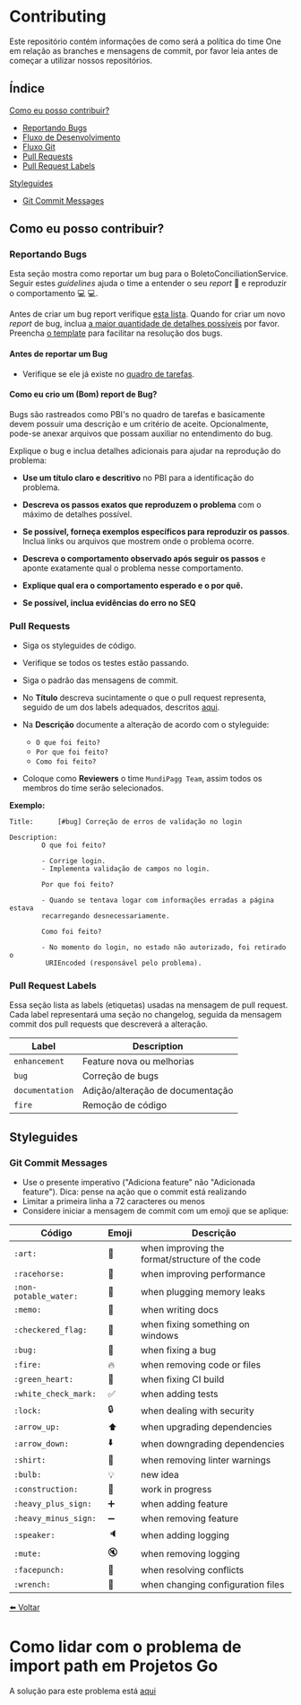 # Contributing

Este repositório contém informações de como será a política do time One em relação as branches e mensagens de commit, por favor leia antes de começar a utilizar nossos repositórios.

## Índice

[Como eu posso contribuir?](#como-eu-posso-contribuir)
  * [Reportando Bugs](#reportando-bugs)
  * [Fluxo de Desenvolvimento](#fluxo-de-desenvolvimento)
  * [Fluxo Git](#fluxo-git)
  * [Pull Requests](#pull-requests)
  * [Pull Request Labels](#pull-request-labels)

[Styleguides](#styleguides)
  * [Git Commit Messages](#git-commit-messages)

## Como eu posso contribuir?

### Reportando Bugs

Esta seção mostra como reportar um bug para o BoletoConciliationService. Seguir estes _guidelines_ ajuda o time a entender o seu _report_ :pencil: e reproduzir o comportamento :computer: :computer:.

Antes de criar um bug report verifique [esta lista](#antes-de-reportar-um-bug). Quando for criar um novo _report_ de bug, inclua [a maior quantidade de detalhes possíveis](#como-eu-crio-um-bom-report-de-bug) por favor. Preencha [o template](#template-for-submitting-bug-reports) para facilitar na resolução dos bugs.

#### Antes de reportar um Bug

* Verifique se ele já existe no [quadro de tarefas](https://mundipagg.visualstudio.com/MundiPagg/_backlogs/board/Backlog%20items).

#### Como eu crio um (Bom) report de Bug?

Bugs são rastreados como PBI's no quadro de tarefas e basicamente devem possuir uma descrição e um critério de aceite. Opcionalmente, pode-se anexar arquivos que possam auxiliar no entendimento do bug.

Explique o bug e inclua detalhes adicionais para ajudar na reprodução do problema:

* **Use um título claro e descritivo** no PBI para a identificação do problema.
* **Descreva os passos exatos que reproduzem o problema** com o máximo de detalhes possível. 
* **Se possível, forneça exemplos específicos para reproduzir os passos**. Inclua links ou arquivos que mostrem onde o problema ocorre.
* **Descreva o comportamento observado após seguir os passos** e aponte exatamente qual o problema nesse comportamento.
* **Explique qual era o comportamento esperado e o por quê.**

* **Se possível, inclua evidências do erro no SEQ**

### Pull Requests

* Siga os styleguides de código.
* Verifique se todos os testes estão passando.
* Siga o padrão das mensagens de commit.
* No **Título** descreva sucintamente o que o pull request representa, seguido de um dos labels adequados, descritos [aqui](#pull-request-labels).
* Na **Descrição** documente a alteração de acordo com o styleguide:
 
  - `O que foi feito?`
  - `Por que foi feito?`
  - `Como foi feito?`
  
- Coloque como **Reviewers** o time `MundiPagg Team`, assim todos os membros do time serão selecionados.

**Exemplo:**

```
Title:      [#bug] Correção de erros de validação no login

Description:  
        O que foi feito?
          
        - Corrige login.
        - Implementa validação de campos no login.

        Por que foi feito?
          
        - Quando se tentava logar com informações erradas a página estava 
        recarregando desnecessariamente.

        Como foi feito?

        - No momento do login, no estado não autorizado, foi retirado o
         URIEncoded (responsável pelo problema).
```

### Pull Request Labels

Essa seção lista as labels (etiquetas) usadas na mensagem de pull request.
Cada label representará uma seção no changelog, seguida da mensagem commit dos pull requests que descreverá a alteração.  

| Label |  Description |
| --- | --- |
| `enhancement` |  Feature nova ou melhorias |
| `bug` | Correção de bugs |
|`documentation`| Adição/alteração de documentação |
| `fire` |  Remoção de código |

## Styleguides

### Git Commit Messages

* Use o presente imperativo ("Adiciona feature" não "Adicionada feature"). Dica: pense na ação que o commit está realizando
* Limitar a primeira linha a 72 caracteres ou menos
* Considere iniciar a mensagem de commit com um emoji que se aplique:

| Código                | Emoji               | Descrição                                       |
|-----------------------|---------------------|-------------------------------------------------|
| `:art:`               | :art:               | when improving the format/structure of the code |
| `:racehorse:`         | :racehorse:         | when improving performance                      |
| `:non-potable_water:` | :non-potable_water: | when plugging memory leaks                      |
| `:memo:`              | :memo:              | when writing docs                               |
| `:checkered_flag:`    | :checkered_flag:    | when fixing something on windows                |
| `:bug:`               | :bug:               | when fixing a bug                               |
| `:fire:`              | :fire:              | when removing code or files                     |
| `:green_heart:`       | :green_heart:       | when fixing CI build                            |
| `:white_check_mark:`  | :white_check_mark:  | when adding tests                               |
| `:lock:`              | :lock:              | when dealing with security                      |
| `:arrow_up:`          | :arrow_up:          | when upgrading dependencies                     |
| `:arrow_down:`        | :arrow_down:        | when downgrading dependencies                   |
| `:shirt:`             | :shirt:             | when removing linter warnings                   |
| `:bulb:`              | :bulb:              | new idea                                        |
| `:construction:`      | :construction:      | work in progress                                |
| `:heavy_plus_sign:`   | :heavy_plus_sign:   | when adding feature                             |
| `:heavy_minus_sign:`  | :heavy_minus_sign:  | when removing feature                           |
| `:speaker:`           | :speaker:           | when adding logging                             |
| `:mute:`              | :mute:              | when removing logging                           |
| `:facepunch:`         | :facepunch:         | when resolving conflicts                        |
| `:wrench:`            | :wrench:            | when changing configuration files               |

[:arrow_left: Voltar](README.md)
    

# Como lidar com o problema de import path em Projetos Go

A solução para este problema está [aqui](http://code.openark.org/blog/development/forking-golang-repositories-on-github-and-managing-the-import-path)